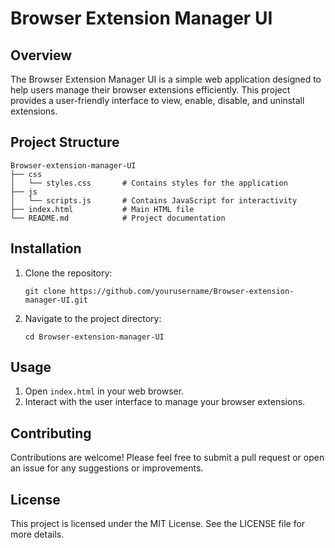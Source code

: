 # Browser Extension Manager UI

## Overview
The Browser Extension Manager UI is a simple web application designed to help users manage their browser extensions efficiently. This project provides a user-friendly interface to view, enable, disable, and uninstall extensions.

## Project Structure
```
Browser-extension-manager-UI
├── css
│   └── styles.css       # Contains styles for the application
├── js
│   └── scripts.js       # Contains JavaScript for interactivity
├── index.html           # Main HTML file
└── README.md            # Project documentation
```

## Installation
1. Clone the repository:
   ```
   git clone https://github.com/yourusername/Browser-extension-manager-UI.git
   ```
2. Navigate to the project directory:
   ```
   cd Browser-extension-manager-UI
   ```

## Usage
1. Open `index.html` in your web browser.
2. Interact with the user interface to manage your browser extensions.

## Contributing
Contributions are welcome! Please feel free to submit a pull request or open an issue for any suggestions or improvements.

## License
This project is licensed under the MIT License. See the LICENSE file for more details.